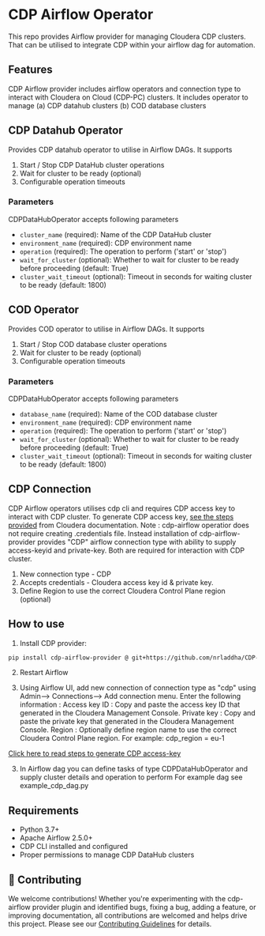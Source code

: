 # CDP Airflow Operator

This repo provides Airflow provider for managing Cloudera CDP clusters. That can be utilised to integrate CDP within your airflow dag for automation.

## Features

CDP Airflow provider includes airflow operators and connection type to interact with Cloudera on Cloud (CDP-PC) clusters. 
It includes operator to manage 
(a) CDP datahub clusters
(b) COD database clusters 

## CDP Datahub Operator
Provides CDP datahub operator to utilise in Airflow DAGs.  It supports   
1. Start / Stop CDP DataHub cluster operations
2. Wait for cluster to be ready (optional)
3. Configurable operation timeouts

### Parameters
CDPDataHubOperator accepts following parameters

- `cluster_name` (required): Name of the CDP DataHub cluster
- `environment_name` (required): CDP environment name
- `operation` (required): The operation to perform ('start' or 'stop')
- `wait_for_cluster` (optional): Whether to wait for cluster to be ready before proceeding (default: True)
- `cluster_wait_timeout` (optional): Timeout in seconds for waiting cluster to be ready (default: 1800)


## COD Operator
Provides COD operator to utilise in Airflow DAGs.  It supports   
1. Start / Stop COD database cluster operations
2. Wait for cluster to be ready (optional)
3. Configurable operation timeouts

### Parameters
CDPDataHubOperator accepts following parameters

- `database_name` (required): Name of the COD database cluster
- `environment_name` (required): CDP environment name
- `operation` (required): The operation to perform ('start' or 'stop')
- `wait_for_cluster` (optional): Whether to wait for cluster to be ready before proceeding (default: True)
- `cluster_wait_timeout` (optional): Timeout in seconds for waiting cluster to be ready (default: 1800)



## CDP Connection
CDP Airflow operators utilises cdp cli and requires CDP access key to interact with CDP cluster.  To generate CDP access key, [see the steps provided](https://docs.cloudera.com/cdp-public-cloud/cloud/cli/topics/mc-cli-generating-an-api-access-key.html#pnavId1) from Cloudera documentation. 
Note : cdp-airflow operatior does not require creating .credentials file. Instead installation of cdp-airflow-provider provides "CDP" airflow connection type with ability to supply access-keyid and private-key.  Both are required for interaction with CDP cluster. 
1. New connection type - CDP
2. Accepts credentials - Cloudera access key id & private key. 
3. Define Region to use the correct Cloudera Control Plane region (optional)



## How to use 

1. Install CDP provider:
```bash
pip install cdp-airflow-provider @ git+https://github.com/nrladdha/CDP-AirflowProvider
```

2. Restart Airflow

3. Using Airflow UI, add new connection of connection type as "cdp" using Admin--> Connections--> Add connection menu.
Enter the following information :
Access key ID : Copy and paste the access key ID that generated in the Cloudera Management Console. 
Private key   : Copy and paste the private key that generated in the Cloudera Management Console.
Region        : Optionally define region name to use the correct Cloudera Control Plane region. For example: cdp_region = eu-1

[Click here to read steps to generate CDP access-key](https://docs.cloudera.com/cdp-public-cloud/cloud/cli/topics/mc-cli-generating-an-api-access-key.html#pnavId1)

3. In Airflow dag you can define tasks of type CDPDataHubOperator and supply cluster details and operation to perform
For example dag see example_cdp_dag.py

## Requirements

- Python 3.7+
- Apache Airflow 2.5.0+
- CDP CLI installed and configured
- Proper permissions to manage CDP DataHub clusters 

## 🤝 Contributing
We welcome contributions! Whether you're experimenting with the cdp-airflow provider plugin and identified bugs, fixing a bug, adding a feature, or improving documentation, all contributions are welcomed and helps drive this project. Please see our [Contributing Guidelines](CONTRIBUTING.md) for details.
